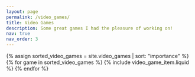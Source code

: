 ```yaml
---
layout: page
permalink: /video_games/
title: Video Games
description: Some great games I had the pleasure of working on!
nav: true
nav_order: 3
---
```


<!-- pages/video_games.md -->
<div class="video-games">
  {% assign sorted_video_games = site.video_games | sort: "importance" %}
  
  <div class="video-games-list">
    {% for game in sorted_video_games %}
      {% include video_game_item.liquid %}
    {% endfor %}
  </div>
</div>
